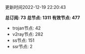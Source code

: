 更新时间2022-12-19 22:20:43

**总订阅: 73**
**总节点: 1311**
**有效节点: 477**
- trojan节点: 42
- v2ray节点: 282
- ss节点: 151
- ssr节点: 2
